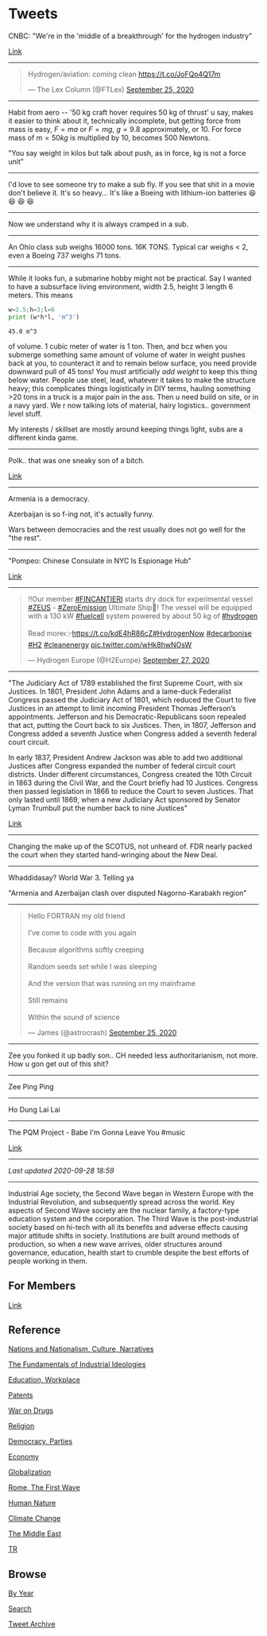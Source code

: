 # Tweets

CNBC: "We're in the 'middle of a breakthrough' for the hydrogen industry"

[Link](https://youtu.be/ELbQT57qeG8)

---

<blockquote class="twitter-tweet"><p lang="en" dir="ltr">Hydrogen/aviation: coming clean <a href="https://t.co/JoFQo4Q17m">https://t.co/JoFQo4Q17m</a></p>&mdash; The Lex Column (@FTLex) <a href="https://twitter.com/FTLex/status/1309506640337612803?ref_src=twsrc%5Etfw">September 25, 2020</a></blockquote> <script async src="https://platform.twitter.com/widgets.js" charset="utf-8"></script>

---

Habit from aero -- '50 kg craft hover requires 50 kg of thrust' u say,
makes it easier to think about it, technically incomplete, but getting
force from mass is easy, $F = ma$ or $F = m g$, $g = 9.8$
approximately, or 10. For force mass of $m = 50 kg$ is multiplied by
10, becomes 500 Newtons.

"You say weight in kilos but talk about push, as in force, kg is not a
force unit"

---

I'd love to see someone try to make a sub fly. If you see that shit in
a movie don't believe it. It's so heavy... It's like a Boeing with
lithium-ion batteries 😆 😆 😆 😆

---

Now we understand why it is always cramped in a sub.

---

An Ohio class sub weighs 16000 tons. 16K TONS. Typical car weighs < 2,
even a Boeing 737 weighs 71 tons.

---

While it looks fun, a submarine hobby might not be practical. Say I
wanted to have a subsurface living environment, width 2.5, height 3
length 6 meters. This means

```python
w=2.5;h=3;l=6
print (w*h*l, 'm^3')
```

```text
45.0 m^3
```

of volume. 1 cubic meter of water is 1 ton. Then, and bcz when you
submerge something same amount of volume of water in weight pushes
back at you, to counteract it and to remain below surface, you need
provide downward pull of 45 tons! You must artificially *add weight*
to keep this thing below water. People use steel, lead, whatever it
takes to make the structure heavy; this complicates things
logistically in DIY terms, hauling something >20 tons in a truck is a
major pain in the ass. Then u need build on site, or in a navy
yard. We r now talking lots of material, hairy logistics.. government
level stuff.

My interests / skillset are mostly around keeping things light, subs
are a different kinda game.

---

Polk.. that was one sneaky son of a bitch.

[Link](https://youtu.be/3OMmxKiG4LE)

---

Armenia is a democracy.

Azerbaijan is so f-ing not, it's actually funny.

Wars between democracies and the rest usually does not go well for the
"the rest".

---

"Pompeo: Chinese Consulate in NYC Is Espionage Hub"

[Link](https://www.nationalreview.com/news/pompeo-chinese-consulate-in-nyc-is-espionage-hub)

---

<blockquote class="twitter-tweet"><p lang="en" dir="ltr">‼️Our member <a href="https://twitter.com/hashtag/FINCANTIERI?src=hash&amp;ref_src=twsrc%5Etfw">#FINCANTIERI</a> starts dry dock for experimental vessel <a href="https://twitter.com/hashtag/ZEUS?src=hash&amp;ref_src=twsrc%5Etfw">#ZEUS</a> - <a href="https://twitter.com/hashtag/ZeroEmission?src=hash&amp;ref_src=twsrc%5Etfw">#ZeroEmission</a> Ultimate Ship🚢! The vessel will be equipped with a 130 kW <a href="https://twitter.com/hashtag/fuelcell?src=hash&amp;ref_src=twsrc%5Etfw">#fuelcell</a> system powered by about 50 kg of <a href="https://twitter.com/hashtag/hydrogen?src=hash&amp;ref_src=twsrc%5Etfw">#hydrogen</a><br><br>Read more👉<a href="https://t.co/kdE4hR86cZ">https://t.co/kdE4hR86cZ</a><a href="https://twitter.com/hashtag/HydrogenNow?src=hash&amp;ref_src=twsrc%5Etfw">#HydrogenNow</a> <a href="https://twitter.com/hashtag/decarbonise?src=hash&amp;ref_src=twsrc%5Etfw">#decarbonise</a> <a href="https://twitter.com/hashtag/H2?src=hash&amp;ref_src=twsrc%5Etfw">#H2</a> <a href="https://twitter.com/hashtag/cleanenergy?src=hash&amp;ref_src=twsrc%5Etfw">#cleanenergy</a> <a href="https://t.co/wHk8hwNOsW">pic.twitter.com/wHk8hwNOsW</a></p>&mdash; Hydrogen Europe (@H2Europe) <a href="https://twitter.com/H2Europe/status/1310141850678898694?ref_src=twsrc%5Etfw">September 27, 2020</a></blockquote> <script async src="https://platform.twitter.com/widgets.js" charset="utf-8"></script>

---

"The Judiciary Act of 1789 established the first Supreme Court, with
six Justices. In 1801, President John Adams and a lame-duck Federalist
Congress passed the Judiciary Act of 1801, which reduced the Court to
five Justices in an attempt to limit incoming President Thomas
Jefferson’s appointments. Jefferson and his Democratic-Republicans
soon repealed that act, putting the Court back to six Justices. Then,
in 1807, Jefferson and Congress added a seventh Justice when Congress
added a seventh federal court circuit.

In early 1837, President Andrew Jackson was able to add two additional
Justices after Congress expanded the number of federal circuit court
districts. Under different circumstances, Congress created the 10th
Circuit in 1863 during the Civil War, and the Court briefly had 10
Justices. Congress then passed legislation in 1866 to reduce the Court
to seven Justices. That only lasted until 1869, when a new Judiciary
Act sponsored by Senator Lyman Trumbull put the number back to nine
Justices"

[Link](https://www.constitutioncenter.org/blog/packing-the-supreme-court-explained)

---

Changing the make up of the SCOTUS, not unheard of. FDR nearly packed
the court when they started hand-wringing about the New Deal.

---

Whaddidasay? World War 3. Telling ya

"Armenia and Azerbaijan clash over disputed Nagorno-Karabakh region"

---

<blockquote class="twitter-tweet"><p lang="en" dir="ltr">Hello FORTRAN my old friend<br><br>I’ve come to code with you again<br><br>Because algorithms softly creeping<br><br>Random seeds set while I was sleeping<br><br>And the version that was running on my mainframe<br><br>Still remains<br><br>Within the sound of science</p>&mdash; James (@astrocrash) <a href="https://twitter.com/astrocrash/status/1309621918916640769?ref_src=twsrc%5Etfw">September 25, 2020</a></blockquote> <script async src="https://platform.twitter.com/widgets.js" charset="utf-8"></script>
 
---


Zee you fonked it up badly son.. CH needed less authoritarianism, not
more. How u gon get out of this shit?

---

Zee Ping Ping 

---

Ho Dung Lai Lai

---

The PQM Project - Babe I'm Gonna Leave You \#music

[Link](https://youtu.be/UsU_xp1ynoE?t=113)

---

*Last updated 2020-09-28 18:59*

---

Industrial Age society, the Second Wave began in Western Europe with
the Industrial Revolution, and subsequently spread across the
world. Key aspects of Second Wave society are the nuclear family, a
factory-type education system and the corporation. The Third Wave is
the post-industrial society based on hi-tech with all its benefits and
adverse effects causing major attitude shifts in society. Institutions
are built around methods of production, so when a new wave arrives,
older structures around governance, education, health start to crumble
despite the best efforts of people working in them.

## For Members

[Link](https://thirdwave-members.herokuapp.com)

## Reference

[Nations and Nationalism, Culture, Narratives](/2013/02/nations-and-nationalism.md)

[The Fundamentals of Industrial Ideologies](/2011/04/fundamentals-of-industrial-ideologies.md)

[Education, Workplace](2017/09/education-workplace.md)

[Patents](/2018/09/patents.md)

[War on Drugs](/2019/11/war-on-drugs.md)

[Religion](/2015/04/god-religion.md)

[Democracy, Parties](/2016/11/democracy.md)

[Economy](/2018/05/economy.md)

[Globalization](/2018/09/globalization.md)

[Rome, The First Wave](/2017/12/rome.md)

[Human Nature](/2020/07/human-nature.md)

[Climate Change](/2018/12/climate.md)

[The Middle East](/2019/07/middleeast.md)

[TR](../tr)

## Browse

[By Year](years.md)

[Search](search.html)

[Tweet Archive](/tweets/README.md)




